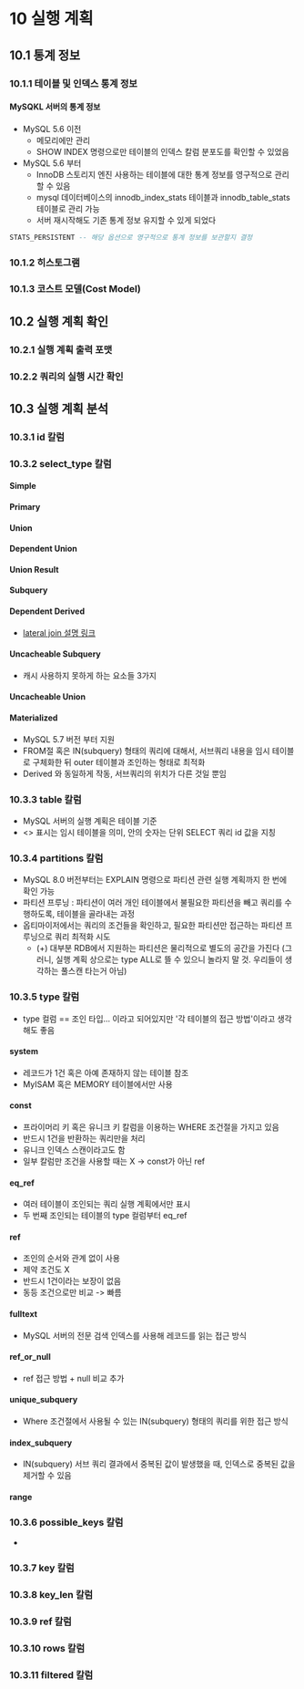   

# 10 실행 계획

  

## 10.1 통계 정보


### 10.1.1 테이블 및 인덱스 통계 정보
#### MySQKL 서버의 통계 정보
- MySQL 5.6 이전
    - 메모리에만 관리
    - SHOW INDEX 명령으로만 테이블의 인덱스 칼럼 분포도를 확인할 수 있었음
- MySQL 5.6 부터
    - InnoDB 스토리지 엔진 사용하는 테이블에 대한 통계 정보를 영구적으로 관리할 수 있음
    - mysql 데이터베이스의 innodb_index_stats 테이블과 innodb_table_stats 테이블로 관리 가능
    - 서버 재시작해도 기존 통계 정보 유지할 수 있게 되었다

```sql
STATS_PERSISTENT -- 해당 옵션으로 영구적으로 통계 정보를 보관할지 결정
```
### 10.1.2 히스토그램

### 10.1.3 코스트 모델(Cost Model)

 

## 10.2 실행 계획 확인


### 10.2.1 실행 계획 출력 포맷

### 10.2.2 쿼리의 실행 시간 확인

  

## 10.3 실행 계획 분석


### 10.3.1 id 칼럼

### 10.3.2 select_type 칼럼
#### Simple

#### Primary

#### Union

#### Dependent Union

#### Union Result

#### Subquery

#### Dependent Derived
- [lateral join 설명 링크](https://stackoverflow.com/a/28551339)

#### Uncacheable Subquery
- 캐시 사용하지 못하게 하는 요소들 3가지

#### Uncacheable Union

#### Materialized
- MySQL 5.7 버전 부터 지원
- FROM절 혹은 IN(subquery) 형태의 쿼리에 대해서, 서브쿼리 내용을 임시 테이블로 구체화한 뒤 outer 테이블과 조인하는 형태로 최적화
- Derived 와 동일하게 작동, 서브쿼리의 위치가 다른 것일 뿐임

### 10.3.3 table 칼럼
- MySQL 서버의 실행 계획은 테이블 기준
- <> 표시는 임시 테이블을 의미, 안의 숫자는 단위 SELECT 쿼리 id 값을 지칭

### 10.3.4 partitions 칼럼
- MySQL 8.0 버전부터는 EXPLAIN 명령으로 파티션 관련 실행 계획까지 한 번에 확인 가능
- 파티션 프루닝 : 파티션이 여러 개인 테이블에서 불필요한 파티션을 빼고 쿼리를 수행하도록, 테이블을 골라내는 과정
- 옵티마이저에서는 쿼리의 조건들을 확인하고, 필요한 파티션만 접근하는 파티션 프루닝으로 쿼리 최적화 시도
   - (+) 대부분 RDB에서 지원하는 파티션은 물리적으로 별도의 공간을 가진다 (그러니, 실행 계획 상으로는 type ALL로 뜰 수 있으니 놀라지 말 것. 우리들이 생각하는 풀스캔 타는거 아님)

### 10.3.5 type 칼럼
- type 컬럼 == 조인 타입... 이라고 되어있지만 '각 테이블의 접근 방법'이라고 생각해도 좋음

#### system
- 레코드가 1건 혹은 아예 존재하지 않는 테이블 참조
- MyISAM 혹은 MEMORY 테이블에서만 사용

#### const
- 프라이머리 키 혹은 유니크 키 칼럼을 이용하는 WHERE 조건절을 가지고 있음
- 반드시 1건을 반환하는 쿼리만을 처리
- 유니크 인덱스 스캔이라고도 함
- 일부 칼럼만 조건을 사용할 때는 X -> const가 아닌 ref
#### eq_ref
- 여러 테이블이 조인되는 쿼리 실행 계획에서만 표시
- 두 번째 조인되는 테이블의 type 컬럼부터 eq_ref
#### ref
- 조인의 순서와 관계 없이 사용
- 제약 조건도 X
- 반드시 1건이라는 보장이 없음
- 동등 조건으로만 비교 -> 빠름

#### fulltext
- MySQL 서버의 전문 검색 인덱스를 사용해 레코드를 읽는 접근 방식

#### ref_or_null
- ref 접근 방법 + null 비교 추가

#### unique_subquery
- Where 조건절에서 사용될 수 있는 IN(subquery) 형태의 쿼리를 위한 접근 방식

#### index_subquery
- IN(subquery) 서브 쿼리 결과에서 중복된 값이 발생했을 때, 인덱스로 중복된 값을 제거할 수 있음

#### range

### 10.3.6 possible_keys 칼럼
- 

### 10.3.7 key 칼럼

### 10.3.8 key_len 칼럼

### 10.3.9 ref 칼럼

### 10.3.10 rows 칼럼

### 10.3.11 filtered 칼럼
